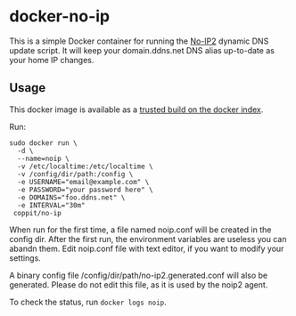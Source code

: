 docker-no-ip
============

This is a simple Docker container for running the [No-IP2](http://www.noip.com/) dynamic DNS update script. It will keep
your domain.ddns.net DNS alias up-to-date as your home IP changes.

Usage
-----

This docker image is available as a [trusted build on the docker index](https://index.docker.io/u/coppit/no-ip/).

Run:

```
sudo docker run \
  -d \
  --name=noip \ 
  -v /etc/localtime:/etc/localtime \
  -v /config/dir/path:/config \
  -e USERNAME="email@example.com" \
  -e PASSWORD="your password here" \
  -e DOMAINS="foo.ddns.net" \
  -e INTERVAL="30m" 
 coppit/no-ip
```

When run for the first time, a file named noip.conf will be created in the config dir. After the first run, the environment variables are useless you can abandn them.
Edit noip.conf file with text editor, if you want to modify your settings.

A binary config file /config/dir/path/no-ip2.generated.conf will also be generated. Please do not edit this file, as it is used by the noip2 agent.

To check the status, run `docker logs noip`.
